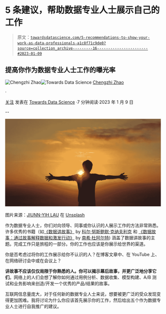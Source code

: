 # 5 条建议，帮助数据专业人士展示自己的工作

> 原文：[`towardsdatascience.com/5-recommendations-to-show-your-work-as-data-professionals-a1c8f71c9de0?source=collection_archive---------16-----------------------#2023-01-09`](https://towardsdatascience.com/5-recommendations-to-show-your-work-as-data-professionals-a1c8f71c9de0?source=collection_archive---------16-----------------------#2023-01-09)

## 提高你作为数据专业人士工作的曝光率

[](https://chengzhizhao.medium.com/?source=post_page-----a1c8f71c9de0--------------------------------)![Chengzhi Zhao](https://chengzhizhao.medium.com/?source=post_page-----a1c8f71c9de0--------------------------------)[](https://towardsdatascience.com/?source=post_page-----a1c8f71c9de0--------------------------------)![Towards Data Science](https://towardsdatascience.com/?source=post_page-----a1c8f71c9de0--------------------------------) [Chengzhi Zhao](https://chengzhizhao.medium.com/?source=post_page-----a1c8f71c9de0--------------------------------)

·

[关注](https://medium.com/m/signin?actionUrl=https%3A%2F%2Fmedium.com%2F_%2Fsubscribe%2Fuser%2Ff956c63a9571&operation=register&redirect=https%3A%2F%2Ftowardsdatascience.com%2F5-recommendations-to-show-your-work-as-data-professionals-a1c8f71c9de0&user=Chengzhi+Zhao&userId=f956c63a9571&source=post_page-f956c63a9571----a1c8f71c9de0---------------------post_header-----------) 发表在 [Towards Data Science](https://towardsdatascience.com/?source=post_page-----a1c8f71c9de0--------------------------------) ·7 分钟阅读·2023 年 1 月 9 日[](https://medium.com/m/signin?actionUrl=https%3A%2F%2Fmedium.com%2F_%2Fvote%2Ftowards-data-science%2Fa1c8f71c9de0&operation=register&redirect=https%3A%2F%2Ftowardsdatascience.com%2F5-recommendations-to-show-your-work-as-data-professionals-a1c8f71c9de0&user=Chengzhi+Zhao&userId=f956c63a9571&source=-----a1c8f71c9de0---------------------clap_footer-----------)

--

[](https://medium.com/m/signin?actionUrl=https%3A%2F%2Fmedium.com%2F_%2Fbookmark%2Fp%2Fa1c8f71c9de0&operation=register&redirect=https%3A%2F%2Ftowardsdatascience.com%2F5-recommendations-to-show-your-work-as-data-professionals-a1c8f71c9de0&source=-----a1c8f71c9de0---------------------bookmark_footer-----------)![](img/eb08d67591e9149bf7bc87d5d8c0259b.png)

图片来源：[JIUNN-YIH LAU](https://unsplash.com/@yihology?utm_source=unsplash&utm_medium=referral&utm_content=creditCopyText) 在 [Unsplash](https://unsplash.com/s/photos/embrace?order_by=latest&orientation=landscape&utm_source=unsplash&utm_medium=referral&utm_content=creditCopyText)

作为数据专业人士，你们对向领导、同事或你认识的人展示工作的方法非常熟悉。许多优秀的书籍（如[《数据讲故事》](https://www.amazon.com/Storytelling-Data-Visualization-Business-Professionals/dp/1119002257) by [科尔·努斯鲍默·克纳夫利克](https://www.amazon.com/stores/Cole-Nussbaumer-Knaflic/author/B013RK32CW?ref=ap_rdr&store_ref=ap_rdr&isDramIntegrated=true&shoppingPortalEnabled=true) 和 [《数据故事：通过故事解释数据和激发行动》](https://www.amazon.com/DataStory-Explain-Inspire-Action-Through/dp/1940858984) by [南希·杜阿尔特](https://www.amazon.com/Nancy-Duarte/e/B002BMAA0K/ref=dp_byline_cont_book_1)) 涵盖了数据讲故事的主题。完成工作只是旅程的一部分。你的工作也应该是你展示给世界的渠道。

你是否考虑过将你的工作展示给你不认识的人？在博客文章中、在 YouTube 上、在网络研讨会中或在会议上？

**讲故事不应该仅仅局限于你熟悉的人。你可以揭示幕后故事，并更广泛地分享它们**。网络上的人们会想了解你如何通过用例分析、数据收集、模型构建、A/B 测试和业务影响来创造/开发一个优秀的产品/结果的故事。

互联网信息量庞大，对于任何新的数据专业人士来说，想要被更广泛的受众发现变得更加困难。我将讨论为什么你应该首先展示你的工作，然后给出五个作为数据专业人士进行自我推广的建议。

